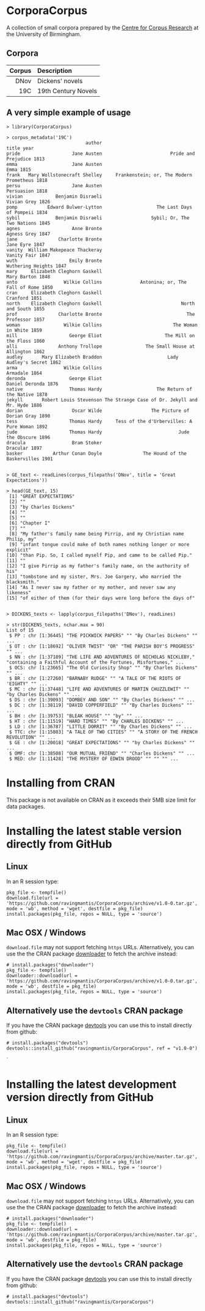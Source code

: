 CorporaCorpus
=============

A collection of small corpora prepared by the [Centre for Corpus Research](http://www.birmingham.ac.uk/research/activity/corpus/) at the University of Birmingham.

Corpora
-------

| Corpus| Description |
| ---: | :--- |
| DNov | Dickens' novels |
| 19C | 19th Century Novels |

A very simple example of usage
------------------------------

    > library(CorporaCorpus)

    > corpus_metadata('19C')
                                 author                                       title year
    pride                   Jane Austen                         Pride and Prejudice 1813
    emma                    Jane Austen                                        Emma 1815
    frank   Mary Wollstonecraft Shelley     Frankenstein; or, The Modern Prometheus 1818
    persu                   Jane Austen                                  Persuasion 1818
    vivian            Benjamin Disraeli                                 Vivian Grey 1826
    pomp           Edward Bulwer-Lytton                    The Last Days of Pompeii 1834
    sybil             Benjamin Disraeli                  Sybil; Or, The Two Nations 1845
    agnes                   Anne Bronte                                 Agness Grey 1847
    jane               Charlotte Bronte                                   Jane Eyre 1847
    vanity  William Makepeace Thackeray                                 Vanity Fair 1847
    wuth                   Emily Bronte                           Wuthering Heights 1847
    mary     Elizabeth Cleghorn Gaskell                                 Mary Barton 1848
    anto                 Wilkie Collins              Antonina; or, The Fall of Rome 1850
    cran     Elizabeth Cleghorn Gaskell                                    Cranford 1851
    north    Elizabeth Cleghorn Gaskell                             North and South 1855
    prof               Charlotte Bronte                               The Professor 1857
    woman                Wilkie Collins                          The Woman in White 1859
    mill                   George Eliot                       The Mill on the Floss 1860
    alli               Anthony Trollope                The Small House at Allington 1862
    audley       Mary Elizabeth Braddon                        Lady Audley's Secret 1862
    arma                 Wilkie Collins                                    Armadale 1864
    deronda                George Eliot                              Daniel Deronda 1876
    native                 Thomas Hardy                    The Return of the Native 1878
    jekyll       Robert Louis Stevenson The Strange Case of Dr. Jekyll and Mr. Hyde 1886
    dorian                  Oscar Wilde                  The Picture of Dorian Gray 1890
    tess                   Thomas Hardy     Tess of the d'Urbervilles: A Pure Woman 1892
    jude                   Thomas Hardy                            Jude the Obscure 1896
    dracula                 Bram Stoker                                    Dracular 1897
    basker           Arthur Conan Doyle               The Hound of the Baskervilles 1901


    > GE_text <- readLines(corpus_filepaths('DNov', title = 'Great Expectations'))

    > head(GE_text, 15)
     [1] "GREAT EXPECTATIONS"                                                     
     [2] ""                                                                       
     [3] "by Charles Dickens"                                                     
     [4] ""                                                                       
     [5] ""                                                                       
     [6] "Chapter I"                                                              
     [7] ""                                                                       
     [8] "My father's family name being Pirrip, and my Christian name Philip, my" 
     [9] "infant tongue could make of both names nothing longer or more explicit" 
    [10] "than Pip. So, I called myself Pip, and came to be called Pip."          
    [11] ""                                                                       
    [12] "I give Pirrip as my father's family name, on the authority of his"      
    [13] "tombstone and my sister, Mrs. Joe Gargery, who married the blacksmith." 
    [14] "As I never saw my father or my mother, and never saw any likeness"      
    [15] "of either of them (for their days were long before the days of"         


    > DICKENS_texts <- lapply(corpus_filepaths('DNov'), readLines)

    > str(DICKENS_texts, nchar.max = 90)
    List of 15
     $ PP : chr [1:36445] "THE PICKWICK PAPERS" "" "By Charles Dickens" "" ...
     $ OT : chr [1:18692] "OLIVER TWIST" "OR" "THE PARISH BOY'S PROGRESS" "" ...
     $ NN : chr [1:37189] "THE LIFE AND ADVENTURES OF NICHOLAS NICKLEBY," "containing a Faithful Account of the Fortunes, Misfortunes," ...
     $ OCS: chr [1:23665] "The Old Curiosity Shop" "" "By Charles Dickens" "" ...
     $ BR : chr [1:27260] "BARNABY RUDGE" "" "A TALE OF THE RIOTS OF 'EIGHTY" "" ...
     $ MC : chr [1:37448] "LIFE AND ADVENTURES OF MARTIN CHUZZLEWIT" "" "by Charles Dickens" "" ...
     $ DS : chr [1:39093] "DOMBEY AND SON" "" "By Charles Dickens" "" ...
     $ DC : chr [1:38119] "DAVID COPPERFIELD" "" "By Charles Dickens" "" ...
     $ BH : chr [1:39753] "BLEAK HOUSE" "" "by" "" ...
     $ HT : chr [1:11519] "HARD TIMES" "" "By CHARLES DICKENS" "" ...
     $ LD : chr [1:36787] "LITTLE DORRIT" "" "By Charles Dickens" "" ...
     $ TTC: chr [1:15803] "A TALE OF TWO CITIES" "" "A STORY OF THE FRENCH REVOLUTION" "" ...
     $ GE : chr [1:20018] "GREAT EXPECTATIONS" "" "by Charles Dickens" "" ...
     $ OMF: chr [1:38508] "OUR MUTUAL FRIEND" "" "Charles Dickens" "" ...
     $ MED: chr [1:11428] "THE MYSTERY OF EDWIN DROOD" "" "" "" ...


Installing from CRAN
====================

This package is not available on CRAN as it exceeds their 5MB size limit for data packages.

Installing the latest stable version directly from GitHub
=========================================================

Linux
-----

In an R session type:

    pkg_file <- tempfile()
    download.file(url = 'https://github.com/ravingmantis/CorporaCorpus/archive/v1.0-0.tar.gz', mode = 'wb', method = 'wget', destfile = pkg_file)
    install.packages(pkg_file, repos = NULL, type = 'source')

Mac OSX / Windows
-----------------

``download.file`` may not support fetching ``https`` URLs. Alternatively, you
can use the the CRAN package [downloader](https://CRAN.R-project.org/package=downloader)
to fetch the archive instead:

    # install.packages("downloader")
    pkg_file <- tempfile()
    downloader::download(url = 'https://github.com/ravingmantis/CorporaCorpus/archive/v1.0-0.tar.gz', mode = 'wb', destfile = pkg_file)
    install.packages(pkg_file, repos = NULL, type = 'source')

Alternatively use the `devtools` CRAN package
---------------------------------------------

If you have the CRAN package [devtools](https://CRAN.R-project.org/package=devtools)
you can use this to install directly from github:

    # install.packages("devtools")
    devtools::install_github("ravingmantis/CorporaCorpus", ref = "v1.0-0")
`

Installing the latest development version directly from GitHub
==============================================================

Linux
-----

In an R session type:

    pkg_file <- tempfile()
    download.file(url = 'https://github.com/ravingmantis/CorporaCorpus/archive/master.tar.gz', mode = 'wb', method = 'wget', destfile = pkg_file)
    install.packages(pkg_file, repos = NULL, type = 'source')

Mac OSX / Windows
-----------------

``download.file`` may not support fetching ``https`` URLs. Alternatively, you
can use the the CRAN package [downloader](https://CRAN.R-project.org/package=downloader)
to fetch the archive instead:

    # install.packages("downloader")
    pkg_file <- tempfile()
    downloader::download(url = 'https://github.com/ravingmantis/CorporaCorpus/archive/master.tar.gz', mode = 'wb', destfile = pkg_file)
    install.packages(pkg_file, repos = NULL, type = 'source')

Alternatively use the `devtools` CRAN package
---------------------------------------------

If you have the CRAN package [devtools](https://CRAN.R-project.org/package=devtools)
you can use this to install directly from github:

    # install.packages("devtools")
    devtools::install_github("ravingmantis/CorporaCorpus")


